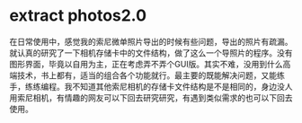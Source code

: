 # extract photos2.0
在日常使用中，感觉我的索尼微单照片导出的时候有些问题，导出的照片有疏漏。就认真的研究了一下相机存储卡中的文件结构，做了这么一个导照片的程序。没有图形界面，毕竟以自用为主，正在考虑弄不弄个GUI版。其实不难，没用到什么高端技术，书上都有，适当的组合各个功能就行。最主要的既能解决问题，又能练手，练练编程。我不知道其他索尼相机的存储卡文件结构是不是相同的，身边没人用索尼相机，有情趣的网友可以下回去研究研究，有遇到类似需求的也可以下回去使用。
